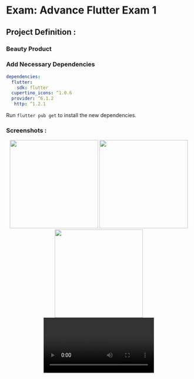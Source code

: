 # Exam: Advance Flutter Exam 1

## Project Definition :
### Beauty Product
### Add Necessary Dependencies

```yaml
dependencies:
  flutter:
    sdk: flutter
  cupertino_icons: ^1.0.6
  provider: ^6.1.2
   http: ^1.2.1

```

Run `flutter pub get` to install the new dependencies.

### Screenshots :

  <p align='center'>
  <img src='https://github.com/Dipalig971/adv_flutter_exam1/assets/143181151/ec346b0f-3a15-48b1-9d9a-8d252eb3b465' width=240>
  <img src='https://github.com/Dipalig971/adv_flutter_exam1/assets/143181151/febe3d91-9385-4ded-9db7-c660de04f52b' width=240>
     <img src='https://github.com/Dipalig971/adv_flutter_exam1/assets/143181151/cbfea3f3-cea6-43f9-b1f6-265f49a311d3' width=240>
<video src="https://github.com/Dipalig971/adv_flutter_exam1/assets/143181151/f177ad38-c458-4ce2-a4d0-18fbaa5a1eae">
</p>



